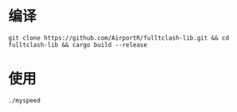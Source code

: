 # 编译

```shell
git clone https://github.com/AirportR/fulltclash-lib.git && cd fulltclash-lib && cargo build --release
```

# 使用

```shell
./myspeed
```